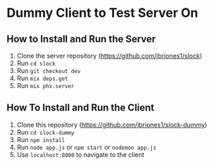# Dummy Client to Test Server On

## How to Install and Run the Server
1. Clone the server repository (https://github.com/jbriones1/slock)
2. Run `cd slock`
3. Run `git checkout dev`
4. Run `mix deps.get`
5. Run `mix phx.server`

## How To Install and Run the Client
1. Clone this repository (https://github.com/jbriones1/slock-dummy)
2. Run `cd slock-dummy`
3. Run `npm install`
4. Run `node app.js` or `npm start` or `nodemon app.js`
5. Use `localhost:8000` to navigate to the client


